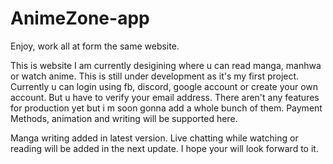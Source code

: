 # AnimeZone-app
Enjoy, work all at form the same website.

This is website I am currently desigining where u can read manga, manhwa or watch anime. This is still under development as it's my first project.
Currently u can login using fb, discord, google account or create your own account. But u have to verify your email address. There aren't any features for 
production yet but i m soon gonna add a whole bunch of them. Payment Methods, animation and writing will be supported here.

Manga writing added in latest version. Live chatting while watching or reading will be added in the next update.
I hope your will look forward to it.
